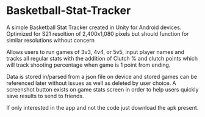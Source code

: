 # Basketball-Stat-Tracker

A simple Basketball Stat Tracker created in Unity for Android devices. 
Optimized for S21 resoltion of 2,400x1,080 pixels but should function for similar resolutions without concern

Allows users to run games of 3v3, 4v4, or 5v5, input player names and tracks all regular stats with the addition of Clutch % and clutch points
which will track shooting percentage when game is 1 point from ending. 

Data is stored in/parsed from a json file on device and stored games can be referenced later without issues as well as deleted by user choice. 
A screenshot button exists on game stats screen in order to help users quickly save results to send to friends. 

If only interested in the app and not the code just download the apk present. 

